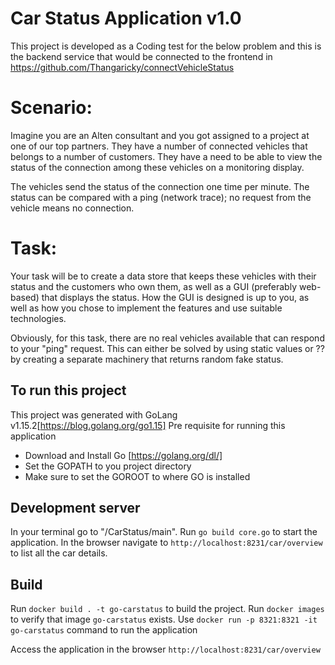 # Car Status Application v1.0

This project is developed as a Coding test for the below problem and this is the backend service that would be connected to the frontend in  https://github.com/Thangaricky/connectVehicleStatus
# Scenario:
Imagine you are an Alten consultant and you got assigned to a project at one of our top partners.
They have a number of connected vehicles that belongs to a number of customers.
They have a need to be able to view the status of the connection among these vehicles on a monitoring display.

The vehicles send the status of the connection one time per minute.
The status can be compared with a ping (network trace); no request from the vehicle means no connection.

# Task:
Your task will be to create a data store that keeps these vehicles with their status and the customers who own them, as well as a GUI (preferably web-based) that displays the status.
How the GUI is designed is up to you, as well as how you chose to implement the features and use suitable technologies.

Obviously, for this task, there are no real vehicles available that can respond to your "ping" request.
This can either be solved by using static values or ??by creating a separate machinery that returns random fake status.

## To run this project
This project was generated with GoLang v1.15.2[https://blog.golang.org/go1.15]
Pre requisite for running this application 
 * Download and Install Go [https://golang.org/dl/]
 * Set the GOPATH to you project directory
 * Make sure to set the GOROOT to where GO is installed

## Development server

In your terminal go to "/CarStatus/main".
Run `go build core.go` to start the application.
In the browser navigate to `http://localhost:8231/car/overview` to list all the car details.

## Build

Run `docker build . -t go-carstatus` to build the project.
Run `docker images` to verify that image `go-carstatus` exists.
Use `docker run -p 8321:8321 -it go-carstatus` command to run the application

Access the application in the browser `http://localhost:8231/car/overview`
